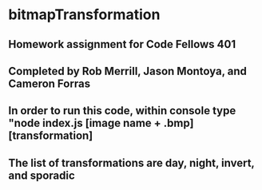 # bitmapTransformation
## Homework assignment for Code Fellows 401
## Completed by Rob Merrill, Jason Montoya, and Cameron Forras
## In order to run this code, within console type "node index.js [image name + .bmp] [transformation]
## The list of transformations are day, night, invert, and sporadic
